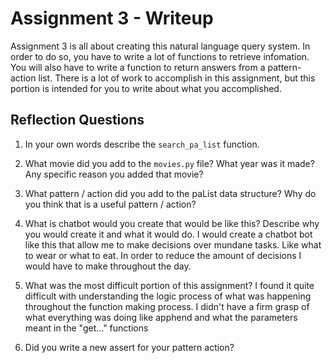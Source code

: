# Assignment 3 - Writeup

Assignment 3 is all about creating this natural language query system.  In order to do so, you have to write a lot of functions to retrieve infomation.  You will also have to write a function to return answers from a pattern-action list.  There is a lot of work to accomplish in this assignment, but this portion is intended for you to write about what you accomplished.

## Reflection Questions
1. In your own words describe the `search_pa_list` function.


2. What movie did you add to the `movies.py` file?  What year was it made? Any specific reason you added that movie?


3. What pattern / action did you add to the paList data structure?  Why do you think that is a useful pattern / action?


4. What is chatbot would you create that would be like this?  Describe why you would create it and what it would do.
I would create a chatbot bot like this that allow me to make decisions over mundane tasks. Like what to wear or what to eat. In order to reduce the amount of decisions I would have to make throughout the day. 

5. What was the most difficult portion of this assignment?
I found it quite difficult with understanding the logic process of what was happening throughout the function making process. I didn't have a firm grasp of what everything was doing like apphend and what the parameters meant in the "get..." functions

6. Did you write a new assert for your pattern action?

